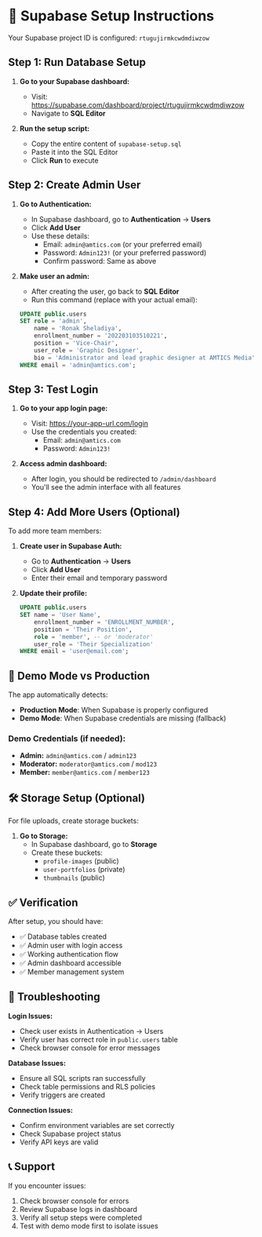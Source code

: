 # 🚀 Supabase Setup Instructions

Your Supabase project ID is configured: `rtugujirmkcwdmdiwzow`

## Step 1: Run Database Setup

1. **Go to your Supabase dashboard:**
   - Visit: https://supabase.com/dashboard/project/rtugujirmkcwdmdiwzow
   - Navigate to **SQL Editor**

2. **Run the setup script:**
   - Copy the entire content of `supabase-setup.sql`
   - Paste it into the SQL Editor
   - Click **Run** to execute

## Step 2: Create Admin User

1. **Go to Authentication:**
   - In Supabase dashboard, go to **Authentication** → **Users**
   - Click **Add User**
   - Use these details:
     - Email: `admin@amtics.com` (or your preferred email)
     - Password: `Admin123!` (or your preferred password)
     - Confirm password: Same as above

2. **Make user an admin:**
   - After creating the user, go back to **SQL Editor**
   - Run this command (replace with your actual email):
   ```sql
   UPDATE public.users 
   SET role = 'admin', 
       name = 'Ronak Sheladiya',
       enrollment_number = '202203103510221',
       position = 'Vice-Chair',
       user_role = 'Graphic Designer',
       bio = 'Administrator and lead graphic designer at AMTICS Media'
   WHERE email = 'admin@amtics.com';
   ```

## Step 3: Test Login

1. **Go to your app login page:**
   - Visit: https://your-app-url.com/login
   - Use the credentials you created:
     - Email: `admin@amtics.com`
     - Password: `Admin123!`

2. **Access admin dashboard:**
   - After login, you should be redirected to `/admin/dashboard`
   - You'll see the admin interface with all features

## Step 4: Add More Users (Optional)

To add more team members:

1. **Create user in Supabase Auth:**
   - Go to **Authentication** → **Users**
   - Click **Add User**
   - Enter their email and temporary password

2. **Update their profile:**
   ```sql
   UPDATE public.users 
   SET name = 'User Name',
       enrollment_number = 'ENROLLMENT_NUMBER',
       position = 'Their Position',
       role = 'member', -- or 'moderator'
       user_role = 'Their Specialization'
   WHERE email = 'user@email.com';
   ```

## 🔐 Demo Mode vs Production

The app automatically detects:
- **Production Mode**: When Supabase is properly configured
- **Demo Mode**: When Supabase credentials are missing (fallback)

### Demo Credentials (if needed):
- **Admin:** `admin@amtics.com` / `admin123`
- **Moderator:** `moderator@amtics.com` / `mod123`
- **Member:** `member@amtics.com` / `member123`

## 🛠️ Storage Setup (Optional)

For file uploads, create storage buckets:

1. **Go to Storage:**
   - In Supabase dashboard, go to **Storage**
   - Create these buckets:
     - `profile-images` (public)
     - `user-portfolios` (private)
     - `thumbnails` (public)

## ✅ Verification

After setup, you should have:
- ✅ Database tables created
- ✅ Admin user with login access
- ✅ Working authentication flow
- ✅ Admin dashboard accessible
- ✅ Member management system

## 🔧 Troubleshooting

**Login Issues:**
- Check user exists in Authentication → Users
- Verify user has correct role in `public.users` table
- Check browser console for error messages

**Database Issues:**
- Ensure all SQL scripts ran successfully
- Check table permissions and RLS policies
- Verify triggers are created

**Connection Issues:**
- Confirm environment variables are set correctly
- Check Supabase project status
- Verify API keys are valid

## 📞 Support

If you encounter issues:
1. Check browser console for errors
2. Review Supabase logs in dashboard
3. Verify all setup steps were completed
4. Test with demo mode first to isolate issues
